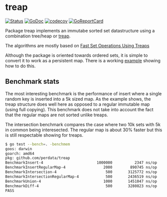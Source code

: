 # treap

[![Status](https://travis-ci.com/perdata/treap.svg?branch=master)](https://travis-ci.com/perdata/treap?branch=master)
[![GoDoc](https://godoc.org/github.com/perdata/treap?status.svg)](https://godoc.org/github.com/perdata/treap)
[![codecov](https://codecov.io/gh/perdata/treap/branch/master/graph/badge.svg)](https://codecov.io/gh/perdata/treap)
[![GoReportCard](https://goreportcard.com/badge/github.com/perdata/treap)](https://goreportcard.com/report/github.com/perdata/treap)

Package treap implements an immutabe sorted set datastructure using a combination tree/heap or [treap](https://en.wikipedia.org/wiki/Treap).

The algorithms are mostly based on [Fast Set Operations Using Treaps](https://www.cs.cmu.edu/~scandal/papers/treaps-spaa98.pdf)

Although the package is oriented towards ordered sets, it is simple to convert it to work as a persistent map.  There is a working [example](https://godoc.org/github.com/perdata/treap#example-package--OrderedMap) showing how to do this.


##  Benchmark stats

The most interesting benchmark is the performance of insert where a
single random key is inserted into a 5k sized map.  As the example
shows, the treap structure does well here as opposed to a regular
immutable map (using full copying).  This benchmark does not
take into account the fact that the regular maps are not sorted unlike
treaps. 

The intersection benchmark compares the case where two 10k sets with
5k in common being interesected. The regular map is about
30% faster but this is still respectable showing for treaps. 


```sh
$ go test --bench=. -benchmem
goos: darwin
goarch: amd64
pkg: github.com/perdata/treap
BenchmarkInsert-4                   	 1000000	      2347 ns/op	    1719 B/op	      36 allocs/op
BenchmarkInsertRegularMap-4         	    2000	    890745 ns/op	  336311 B/op	       8 allocs/op
BenchmarkIntersection-4             	     500	   3125772 ns/op	 1719838 B/op	   35836 allocs/op
BenchmarkIntersectionRegularMap-4   	     500	   2436519 ns/op	  718142 B/op	     123 allocs/op
BenchmarkUnion-4                    	    1000	   1451047 ns/op	  939846 B/op	   19580 allocs/op
BenchmarkDiff-4                     	     500	   3280823 ns/op	 1742080 B/op	   36298 allocs/op
PASS
```
